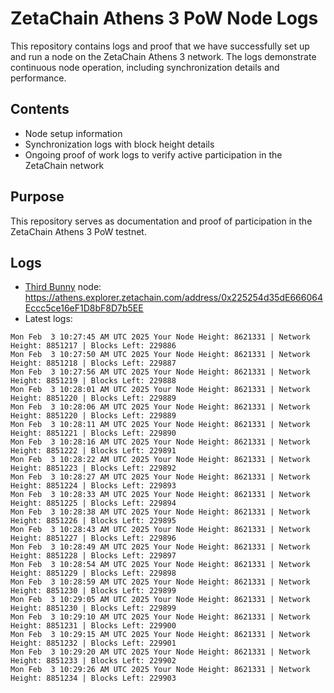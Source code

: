 # ZetaChain Athens 3 PoW Node Logs
This repository contains logs and proof that we have successfully set up and run a node on the ZetaChain Athens 3 network. The logs demonstrate continuous node operation, including synchronization details and performance.

## Contents
- Node setup information
- Synchronization logs with block height details
- Ongoing proof of work logs to verify active participation in the ZetaChain network

## Purpose
This repository serves as documentation and proof of participation in the ZetaChain Athens 3 PoW testnet.

## Logs

- [Third Bunny](https://thirdbunny.xyz/) node: https://athens.explorer.zetachain.com/address/0x225254d35dE666064Eccc5ce16eF1D8bF8D7b5EE
- Latest logs:
```
Mon Feb  3 10:27:45 AM UTC 2025 Your Node Height: 8621331 | Network Height: 8851217 | Blocks Left: 229886
Mon Feb  3 10:27:50 AM UTC 2025 Your Node Height: 8621331 | Network Height: 8851218 | Blocks Left: 229887
Mon Feb  3 10:27:56 AM UTC 2025 Your Node Height: 8621331 | Network Height: 8851219 | Blocks Left: 229888
Mon Feb  3 10:28:01 AM UTC 2025 Your Node Height: 8621331 | Network Height: 8851220 | Blocks Left: 229889
Mon Feb  3 10:28:06 AM UTC 2025 Your Node Height: 8621331 | Network Height: 8851220 | Blocks Left: 229889
Mon Feb  3 10:28:11 AM UTC 2025 Your Node Height: 8621331 | Network Height: 8851221 | Blocks Left: 229890
Mon Feb  3 10:28:16 AM UTC 2025 Your Node Height: 8621331 | Network Height: 8851222 | Blocks Left: 229891
Mon Feb  3 10:28:22 AM UTC 2025 Your Node Height: 8621331 | Network Height: 8851223 | Blocks Left: 229892
Mon Feb  3 10:28:27 AM UTC 2025 Your Node Height: 8621331 | Network Height: 8851224 | Blocks Left: 229893
Mon Feb  3 10:28:33 AM UTC 2025 Your Node Height: 8621331 | Network Height: 8851225 | Blocks Left: 229894
Mon Feb  3 10:28:38 AM UTC 2025 Your Node Height: 8621331 | Network Height: 8851226 | Blocks Left: 229895
Mon Feb  3 10:28:43 AM UTC 2025 Your Node Height: 8621331 | Network Height: 8851227 | Blocks Left: 229896
Mon Feb  3 10:28:49 AM UTC 2025 Your Node Height: 8621331 | Network Height: 8851228 | Blocks Left: 229897
Mon Feb  3 10:28:54 AM UTC 2025 Your Node Height: 8621331 | Network Height: 8851229 | Blocks Left: 229898
Mon Feb  3 10:28:59 AM UTC 2025 Your Node Height: 8621331 | Network Height: 8851230 | Blocks Left: 229899
Mon Feb  3 10:29:05 AM UTC 2025 Your Node Height: 8621331 | Network Height: 8851230 | Blocks Left: 229899
Mon Feb  3 10:29:10 AM UTC 2025 Your Node Height: 8621331 | Network Height: 8851231 | Blocks Left: 229900
Mon Feb  3 10:29:15 AM UTC 2025 Your Node Height: 8621331 | Network Height: 8851232 | Blocks Left: 229901
Mon Feb  3 10:29:20 AM UTC 2025 Your Node Height: 8621331 | Network Height: 8851233 | Blocks Left: 229902
Mon Feb  3 10:29:26 AM UTC 2025 Your Node Height: 8621331 | Network Height: 8851234 | Blocks Left: 229903
```
